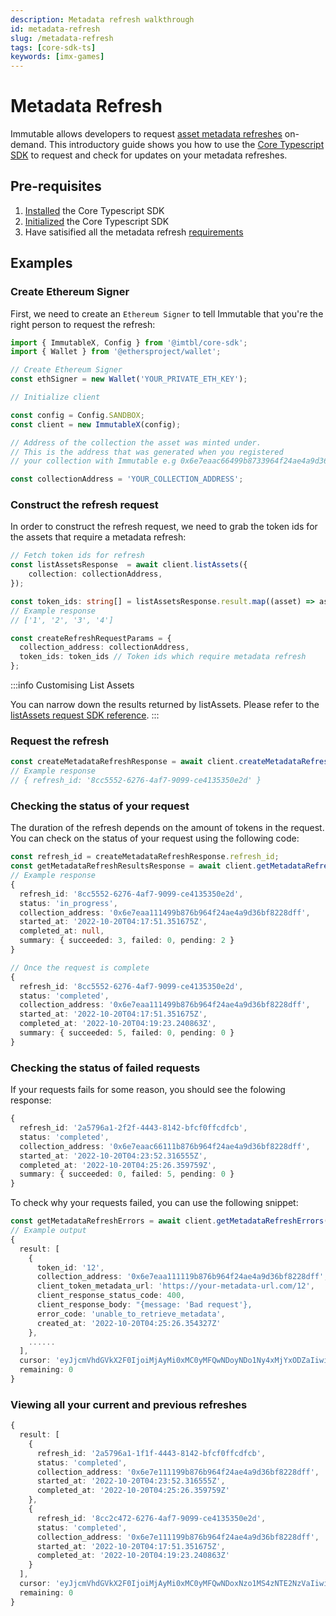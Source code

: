 ```yaml
---
description: Metadata refresh walkthrough
id: metadata-refresh
slug: /metadata-refresh
tags: [core-sdk-ts]
keywords: [imx-games]
---
```


# Metadata Refresh

Immutable allows developers to request [asset metadata refreshes](/docs/asset-metadata-refreshes) on-demand. This introductory guide shows you how to use the [Core Typescript SDK](https://docs.x.immutable.com/sdk-references/core-sdk-ts/1.0.0-beta.3/classes/immutablex.immutablex) to request and check for updates on your metadata refreshes.

## Pre-requisites

1. [Installed](sdk-docs/core-sdk-ts/installation) the Core Typescript SDK
1. [Initialized](sdk-docs/core-sdk-ts/initialization) the Core Typescript SDK
1. Have satisified all the metadata refresh [requirements](/docs/asset-metadata-refreshes#requirements)


## Examples

### Create Ethereum Signer

First, we need to create an `Ethereum Signer` to tell Immutable that you're the right person to request the refresh:

```ts
import { ImmutableX, Config } from '@imtbl/core-sdk';
import { Wallet } from '@ethersproject/wallet';

// Create Ethereum Signer
const ethSigner = new Wallet('YOUR_PRIVATE_ETH_KEY');

// Initialize client

const config = Config.SANDBOX;
const client = new ImmutableX(config);

// Address of the collection the asset was minted under.
// This is the address that was generated when you registered
// your collection with Immutable e.g 0x6e7eaac66499b8733964f24ae4a9d36bf8118dff

const collectionAddress = 'YOUR_COLLECTION_ADDRESS';
```

### Construct the refresh request

In order to construct the refresh request, we need to grab the token ids for the assets that require a metadata refresh:

```ts
// Fetch token ids for refresh
const listAssetsResponse  = await client.listAssets({
    collection: collectionAddress,
});

const token_ids: string[] = listAssetsResponse.result.map((asset) => asset.token_id);
// Example response
// ['1', '2', '3', '4']

const createRefreshRequestParams = {
  collection_address: collectionAddress,
  token_ids: token_ids // Token ids which require metadata refresh
};
```

:::info Customising List Assets

You can narrow down the results returned by listAssets. Please refer to the [listAssets request SDK reference](https://docs.x.immutable.com/sdk-references/core-sdk-ts/1.0.0-beta.3/interfaces/index.assetsapilistassetsrequest).
:::

### Request the refresh

```ts
const createMetadataRefreshResponse = await client.createMetadataRefresh(ethSigner, createRefreshRequestParams);
// Example response
// { refresh_id: '8cc5552-6276-4af7-9099-ce4135350e2d' }
```

### Checking the status of your request

The duration of the refresh depends on the amount of tokens in the request. You can check on the status of your request using the following code:

```ts
const refresh_id = createMetadataRefreshResponse.refresh_id;
const getMetadataRefreshResultsResponse = await client.getMetadataRefreshResults(ethSigner, refresh_id);
// Example response
{
  refresh_id: '8cc5552-6276-4af7-9099-ce4135350e2d',
  status: 'in_progress',
  collection_address: '0x6e7eaa111499b876b964f24ae4a9d36bf8228dff',
  started_at: '2022-10-20T04:17:51.351675Z',
  completed_at: null,
  summary: { succeeded: 3, failed: 0, pending: 2 }
}

// Once the request is complete
{
  refresh_id: '8cc5552-6276-4af7-9099-ce4135350e2d',
  status: 'completed',
  collection_address: '0x6e7eaa111499b876b964f24ae4a9d36bf8228dff',
  started_at: '2022-10-20T04:17:51.351675Z',
  completed_at: '2022-10-20T04:19:23.240863Z',
  summary: { succeeded: 5, failed: 0, pending: 0 }
}
```

### Checking the status of failed requests

If your requests fails for some reason, you should see the folowing response:

```ts
{
  refresh_id: '2a5796a1-2f2f-4443-8142-bfcf0ffcdfcb',
  status: 'completed',
  collection_address: '0x6e7eaac66111b876b964f24ae4a9d36bf8228dff',
  started_at: '2022-10-20T04:23:52.316555Z',
  completed_at: '2022-10-20T04:25:26.359759Z',
  summary: { succeeded: 0, failed: 5, pending: 0 }
}
```

To check why your requests failed, you can use the following snippet:

```ts
const getMetadataRefreshErrors = await client.getMetadataRefreshErrors(ethSigner, refresh_id);
// Example output
{
  result: [
    {
      token_id: '12',
      collection_address: '0x6e7eaa111119b876b964f24ae4a9d36bf8228dff',
      client_token_metadata_url: 'https://your-metadata-url.com/12',
      client_response_status_code: 400,
      client_response_body: "{message: 'Bad request'},
      error_code: 'unable_to_retrieve_metadata',
      created_at: '2022-10-20T04:25:26.354327Z'
    },
    ......
  ],
  cursor: 'eyJjcmVhdGVkX2F0IjoiMjAyMi0xMC0yMFQwNDoyNDo1Ny4xMjYxODZaIiwiaWQiOiI2MTZkMTg4MC0zOTZiLTRmMGUtOGZmaaa',
  remaining: 0
}
```

### Viewing all your current and previous refreshes

```ts
{
  result: [
    {
      refresh_id: '2a5796a1-1f1f-4443-8142-bfcf0ffcdfcb',
      status: 'completed',
      collection_address: '0x6e7e111199b876b964f24ae4a9d36bf8228dff',
      started_at: '2022-10-20T04:23:52.316555Z',
      completed_at: '2022-10-20T04:25:26.359759Z'
    },
    {
      refresh_id: '8cc2c472-6276-4af7-9099-ce4135350e2d',
      status: 'completed',
      collection_address: '0x6e7e111199b876b964f24ae4a9d36bf8228dff',
      started_at: '2022-10-20T04:17:51.351675Z',
      completed_at: '2022-10-20T04:19:23.240863Z'
    }
  ],
  cursor: 'eyJjcmVhdGVkX2F0IjoiMjAyMi0xMC0yMFQwNDoxNzo1MS4zNTE2NzVaIiwiaWQiOiI4Y2MyYzQ3Mi02Mjc2LTRhZjctOTA5OS1jZ111111',
  remaining: 0
}
```
